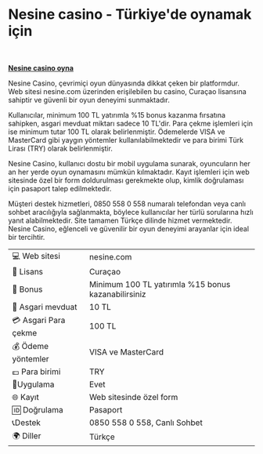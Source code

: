 <h1 dir="ltr"><strong><strong>Nesine casino - Türkiye'de oynamak için</strong></strong></h1>
<p>&nbsp;</p>
<p dir="ltr"><strong><a href="https://depo.media/fSMBrv/?subId2=trgit" style="text-decoration: none;"><u>Nesine casino oyna </u></a></strong></p>
Nesine Casino, çevrimiçi oyun dünyasında dikkat çeken bir platformdur. Web sitesi nesine.com üzerinden erişilebilen bu casino, Curaçao lisansına sahiptir ve güvenli bir oyun deneyimi sunmaktadır. 

Kullanıcılar, minimum 100 TL yatırımla %15 bonus kazanma fırsatına sahipken, asgari mevduat miktarı sadece 10 TL'dir. Para çekme işlemleri için ise minimum tutar 100 TL olarak belirlenmiştir. Ödemelerde VISA ve MasterCard gibi yaygın yöntemler kullanılabilmektedir ve para birimi Türk Lirası (TRY) olarak belirlenmiştir.

Nesine Casino, kullanıcı dostu bir mobil uygulama sunarak, oyuncuların her an her yerde oyun oynamasını mümkün kılmaktadır. Kayıt işlemleri için web sitesinde özel bir form doldurulması gerekmekte olup, kimlik doğrulaması için pasaport talep edilmektedir.

Müşteri destek hizmetleri, 0850 558 0 558 numaralı telefondan veya canlı sohbet aracılığıyla sağlanmakta, böylece kullanıcılar her türlü sorularına hızlı yanıt alabilmektedir. Site tamamen Türkçe dilinde hizmet vermektedir. Nesine Casino, eğlenceli ve güvenilir bir oyun deneyimi arayanlar için ideal bir tercihtir.

|  |  |
|---|---|
| 💻 Web sitesi | nesine.com |
| 📄 Lisans | Curaçao |
| 🎁 Bonus | Minimum 100 TL yatırımla %15 bonus kazanabilirsiniz |
| 🎰 Asgari mevduat | 10 TL |
| 💳 Asgari Para çekme | 100 TL |
| 💰 Ödeme yöntemler | VISA ve MasterCard |
| 💷 Para birimi | TRY |
| 📱Uygulama | Evet |
| 🌐 Kayıt | Web sitesinde özel form |
| 🆔 Doğrulama | Pasaport |
| 📞Destek | 0850 558 0 558, Canlı Sohbet |
| 🌍 Diller | Türkçe |




